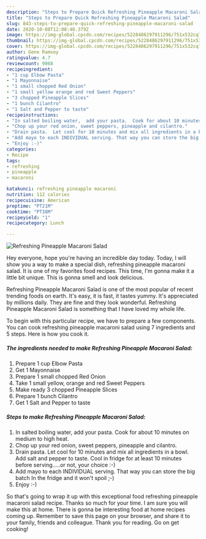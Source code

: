 ```yaml
---
description: "Steps to Prepare Quick Refreshing Pineapple Macaroni Salad"
title: "Steps to Prepare Quick Refreshing Pineapple Macaroni Salad"
slug: 843-steps-to-prepare-quick-refreshing-pineapple-macaroni-salad
date: 2020-10-08T12:08:40.379Z
image: https://img-global.cpcdn.com/recipes/5228486297911296/751x532cq70/refreshing-pineapple-macaroni-salad-recipe-main-photo.jpg
thumbnail: https://img-global.cpcdn.com/recipes/5228486297911296/751x532cq70/refreshing-pineapple-macaroni-salad-recipe-main-photo.jpg
cover: https://img-global.cpcdn.com/recipes/5228486297911296/751x532cq70/refreshing-pineapple-macaroni-salad-recipe-main-photo.jpg
author: Gene Ramsey
ratingvalue: 4.7
reviewcount: 9068
recipeingredient:
- "1 cup Elbow Pasta"
- "1 Mayonnaise"
- "1 small chopped Red Onion"
- "1 small yellow orange and red Sweet Peppers"
- "3 chopped Pineapple Slices"
- "1 bunch Cilantro"
- "1 Salt and Pepper to taste"
recipeinstructions:
- "In salted boiling water,  add your pasta.  Cook for about 10 minutes on medium to high heat."
- "Chop up your red onion, sweet peppers, pineapple and cilantro."
- "Drain pasta.  Let cool for 10 minutes and mix all ingredients in a bowl. Add salt and pepper to taste. Cool in fridge for at least 10 minutes before serving.....or not, your choice :-)"
- "Add mayo to each INDIVIDUAL serving. That way you can store the big batch In the fridge and it won&#39;t spoil ;-)"
- "Enjoy :-)"
categories:
- Recipe
tags:
- refreshing
- pineapple
- macaroni

katakunci: refreshing pineapple macaroni 
nutrition: 112 calories
recipecuisine: American
preptime: "PT21M"
cooktime: "PT38M"
recipeyield: "1"
recipecategory: Lunch

---
```



![Refreshing Pineapple Macaroni Salad](https://img-global.cpcdn.com/recipes/5228486297911296/751x532cq70/refreshing-pineapple-macaroni-salad-recipe-main-photo.jpg)

Hey everyone, hope you're having an incredible day today. Today, I will show you a way to make a special dish, refreshing pineapple macaroni salad. It is one of my favorites food recipes. This time, I'm gonna make it a little bit unique. This is gonna smell and look delicious.

Refreshing Pineapple Macaroni Salad is one of the most popular of recent trending foods on earth. It's easy, it is fast, it tastes yummy. It's appreciated by millions daily. They are fine and they look wonderful. Refreshing Pineapple Macaroni Salad is something that I have loved my whole life.




To begin with this particular recipe, we have to prepare a few components. You can cook refreshing pineapple macaroni salad using 7 ingredients and 5 steps. Here is how you cook it.

<!--inarticleads1-->

##### The ingredients needed to make Refreshing Pineapple Macaroni Salad:

1. Prepare 1 cup Elbow Pasta
1. Get 1 Mayonnaise
1. Prepare 1 small chopped Red Onion
1. Take 1 small yellow, orange and red Sweet Peppers
1. Make ready 3 chopped Pineapple Slices
1. Prepare 1 bunch Cilantro
1. Get 1 Salt and Pepper to taste




<!--inarticleads2-->

##### Steps to make Refreshing Pineapple Macaroni Salad:

1. In salted boiling water,  add your pasta.  Cook for about 10 minutes on medium to high heat.
1. Chop up your red onion, sweet peppers, pineapple and cilantro.
1. Drain pasta.  Let cool for 10 minutes and mix all ingredients in a bowl. Add salt and pepper to taste. Cool in fridge for at least 10 minutes before serving.....or not, your choice :-)
1. Add mayo to each INDIVIDUAL serving. That way you can store the big batch In the fridge and it won&#39;t spoil ;-)
1. Enjoy :-)




So that's going to wrap it up with this exceptional food refreshing pineapple macaroni salad recipe. Thanks so much for your time. I am sure you will make this at home. There is gonna be interesting food at home recipes coming up. Remember to save this page on your browser, and share it to your family, friends and colleague. Thank you for reading. Go on get cooking!
